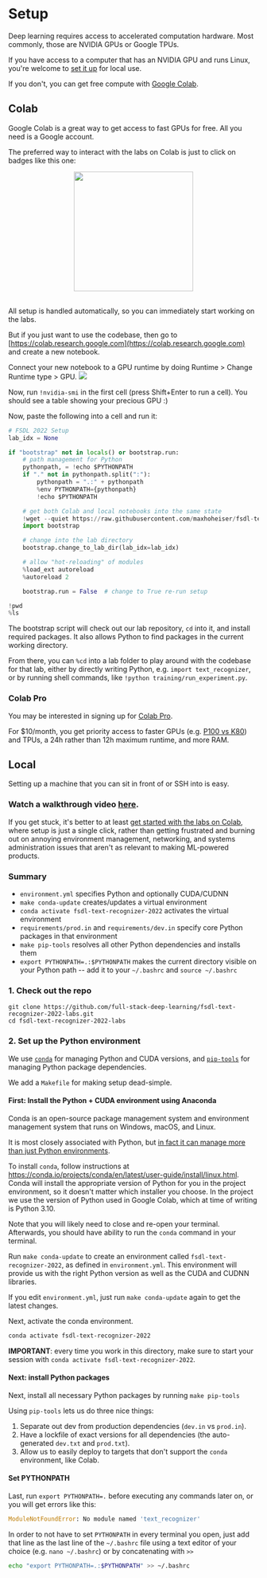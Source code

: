 # Setup

Deep learning requires access to accelerated computation hardware.
Most commonly, those are NVIDIA GPUs or Google TPUs.

If you have access to a computer that has an NVIDIA GPU and runs Linux, you're welcome to [set it up](#Local) for local use.

If you don't, you can get free compute with [Google Colab](#Colab).

## Colab

Google Colab is a great way to get access to fast GPUs for free.
All you need is a Google account.

The preferred way to interact with the labs on Colab is just to click on badges like this one:

<div align="center">
  <a href="http://fsdl.me/lab01-colab"> <img src=https://colab.research.google.com/assets/colab-badge.svg width=240> </a>
</div> <br>

All setup is handled automatically,
so you can immediately start working on the labs.

But if you just want to use the codebase, then
go to [https://colab.research.google.com](https://colab.research.google.com)
and create a new notebook.

Connect your new notebook to a GPU runtime by doing Runtime > Change Runtime type > GPU.
![](colab_runtime.png)

Now, run `!nvidia-smi` in the first cell (press Shift+Enter to run a cell).
You should see a table showing your precious GPU :)

Now, paste the following into a cell and run it:

```py
# FSDL 2022 Setup
lab_idx = None

if "bootstrap" not in locals() or bootstrap.run:
    # path management for Python
    pythonpath, = !echo $PYTHONPATH
    if "." not in pythonpath.split(":"):
        pythonpath = ".:" + pythonpath
        %env PYTHONPATH={pythonpath}
        !echo $PYTHONPATH

    # get both Colab and local notebooks into the same state
    !wget --quiet https://raw.githubusercontent.com/maxhoheiser/fsdl-text-recognizer-2022-labs/main/setup/bootstrap.py -O bootstrap.py
    import bootstrap

    # change into the lab directory
    bootstrap.change_to_lab_dir(lab_idx=lab_idx)

    # allow "hot-reloading" of modules
    %load_ext autoreload
    %autoreload 2

    bootstrap.run = False  # change to True re-run setup

!pwd
%ls
```

The bootstrap script will
check out our lab repository,
`cd` into it,
and install required packages.
It also allows Python to find packages in the current working directory.

From there, you can `%cd` into a lab folder
to play around with the codebase for that lab,
either by directly writing Python,
e.g. `import text_recognizer`,
or by running shell commands, like
`!python training/run_experiment.py`.

### Colab Pro

You may be interested in signing up for [Colab Pro](https://colab.research.google.com/signup).

For $10/month, you get priority access to faster GPUs (e.g. [P100 vs K80](https://www.xcelerit.com/computing-benchmarks/insights/nvidia-p100-vs-k80-gpu/)) and TPUs, a 24h rather than 12h maximum runtime, and more RAM.

## Local

Setting up a machine that you can sit in front of or SSH into is easy.

### Watch a walkthrough video [here](https://fsdl.me/2022-local-setup-video).

If you get stuck, it's better to at least [get started with the labs on Colab](https://fsdl.me/lab00-colab), where setup is just a single click, rather than getting frustrated and burning out on annoying environment management, networking, and systems administration issues that aren't as relevant to making ML-powered products.

### Summary

- `environment.yml` specifies Python and optionally CUDA/CUDNN
- `make conda-update` creates/updates a virtual environment
- `conda activate fsdl-text-recognizer-2022` activates the virtual environment
- `requirements/prod.in` and `requirements/dev.in` specify core Python packages in that environment
- `make pip-tools` resolves all other Python dependencies and installs them
- `export PYTHONPATH=.:$PYTHONPATH` makes the current directory visible on your Python path -- add it to your `~/.bashrc` and `source ~/.bashrc`

### 1. Check out the repo

```
git clone https://github.com/full-stack-deep-learning/fsdl-text-recognizer-2022-labs.git
cd fsdl-text-recognizer-2022-labs
```

### 2. Set up the Python environment

We use
[`conda`](https://docs.conda.io/en/latest/miniconda.html)
for managing Python and CUDA versions, and
[`pip-tools`](https://github.com/jazzband/pip-tools)
for managing Python package dependencies.

We add a `Makefile` for making setup dead-simple.

#### First: Install the Python + CUDA environment using Anaconda

Conda is an open-source package management system and environment management system that runs on Windows, macOS, and Linux.

It is most closely associated with Python, but
[in fact it can manage more than just Python environments](https://jakevdp.github.io/blog/2016/08/25/conda-myths-and-misconceptions/).

To install `conda`, follow instructions at https://conda.io/projects/conda/en/latest/user-guide/install/linux.html.
Conda will install the appropriate version of Python for you in the project environment,
so it doesn't matter which installer you choose.
In the project we use the version of Python used in Google Colab,
which at time of writing is Python 3.10.

Note that you will likely need to close and re-open your terminal.
Afterwards, you should have ability to run the `conda` command in your terminal.

Run `make conda-update` to create an environment called `fsdl-text-recognizer-2022`, as defined in `environment.yml`.
This environment will provide us with the right Python version as well as the CUDA and CUDNN libraries.

If you edit `environment.yml`, just run `make conda-update` again to get the latest changes.

Next, activate the conda environment.

```sh
conda activate fsdl-text-recognizer-2022
```

**IMPORTANT**: every time you work in this directory, make sure to start your session with `conda activate fsdl-text-recognizer-2022`.

#### Next: install Python packages

Next, install all necessary Python packages by running `make pip-tools`

Using `pip-tools` lets us do three nice things:

1. Separate out dev from production dependencies (`dev.in` vs `prod.in`).
2. Have a lockfile of exact versions for all dependencies (the auto-generated `dev.txt` and `prod.txt`).
3. Allow us to easily deploy to targets that don't support the `conda` environment, like Colab.

#### Set PYTHONPATH

Last, run `export PYTHONPATH=.` before executing any commands later on, or you will get errors like this:

```python
ModuleNotFoundError: No module named 'text_recognizer'
```

In order to not have to set `PYTHONPATH` in every terminal you open, just add that line as the last line of the `~/.bashrc` file using a text editor of your choice (e.g. `nano ~/.bashrc`) or by concatenating with `>>`

```bash
echo "export PYTHONPATH=.:$PYTHONPATH" >> ~/.bashrc
```
